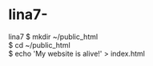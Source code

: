 # lina7-
lina7 
$ mkdir ~/public_html  
$ cd ~/public_html  
$ echo 'My website is alive!' > index.html
